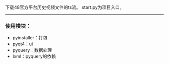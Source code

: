 下载48官方平台历史视频文件的ts流。
start.py为项目入口。 

---

### 使用模块：
* pyinstaller：打包
* pyqt4：ui
* pyquery：数据处理
* lxml：pyquery的依赖
